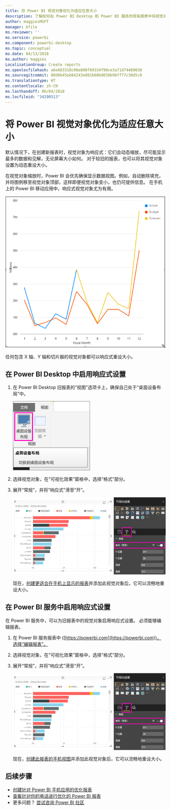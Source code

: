 ```yaml
---
title: 将 Power BI 视觉对象优化为适应任意大小
description: 了解如何在 Power BI Desktop 和 Power BI 服务的现有报表中将视觉对象优化为更适合在 Power BI 手机应用中显示。
author: maggiesMSFT
manager: kfile
ms.reviewer: ''
ms.service: powerbi
ms.component: powerbi-desktop
ms.topic: conceptual
ms.date: 04/13/2018
ms.author: maggies
LocalizationGroup: Create reports
ms.openlocfilehash: a6e683318c00a800f69334f90ce3a71d74489030
ms.sourcegitcommit: 80d6b45eb84243e801b60b9038b9bff77c30d5c8
ms.translationtype: HT
ms.contentlocale: zh-CN
ms.lasthandoff: 06/04/2018
ms.locfileid: "34290513"
---
```

# <a name="optimize-a-power-bi-visual-for-any-size"></a>将 Power BI 视觉对象优化为适应任意大小
默认情况下，在创建新报表时，视觉对象为响应式：它们会动态缩放，尽可能显示最多的数据和见解，无论屏幕大小如何。 对于较旧的报表，也可以将其视觉对象设置为动态重设大小。

在视觉对象缩放时，Power BI 会优先确保显示数据视图。例如，自动删除填充，并将图例移至视觉对象顶部，这样即便视觉对象变小，也仍可提供信息。 在手机上的 Power BI 移动应用中，响应式视觉对象尤为有用。

![响应式视觉对象重设大小](media/desktop-create-responsive-visuals/power-bi-responsive-visual.gif)

任何包含 X 轴、Y 轴和切片器的视觉对象都可以响应式重设大小。

## <a name="turn-on-responsiveness-in-power-bi-desktop"></a>在 Power BI Desktop 中启用响应式设置
1. 在 Power BI Desktop 旧报表的“视图”选项卡上，确保自己处于“桌面设备布局”中。
   
    ![“桌面布局”图标](media/desktop-create-responsive-visuals/power-bi-desktop-layout.png)
2. 选择视觉对象，在“可视化效果”窗格中，选择“格式”部分。
3. 展开“常规”，并将“响应式”滑至“开”。
   
    ![“响应式”为“开”](media/desktop-create-responsive-visuals/power-bi-turn-responsive-on.png)
   
     现在，[创建更适合在手机上显示的报表](desktop-create-phone-report.md)并添加此视觉对象后，它可以流畅地重设大小。

## <a name="turn-on-responsiveness-in-the-power-bi-service"></a>在 Power BI 服务中启用响应式设置
在 Power BI 服务中，可以为旧报表中的视觉对象启用响应式设置。 必须能够编辑报表。

1. 在 Power BI 服务报表中 ([https://powerbi.com](https://powerbi.com))，选择“编辑报表”。
2. 选择视觉对象，在“可视化效果”窗格中，选择“格式”部分。
3. 展开“常规”，并将“响应式”滑至“开”。
   
    ![“响应式”为“开”](media/desktop-create-responsive-visuals/power-bi-turn-responsive-on.png)
   
     现在，[创建此报表的手机视图](desktop-create-phone-report.md)并添加此视觉对象后，它可以流畅地重设大小。

## <a name="next-steps"></a>后续步骤
* [创建针对 Power BI 手机应用的优化报表](desktop-create-phone-report.md)
* [查看针对你的电话进行优化的 Power BI 报表](mobile-apps-view-phone-report.md)
* 更多问题？ [尝试咨询 Power BI 社区](http://community.powerbi.com/)

